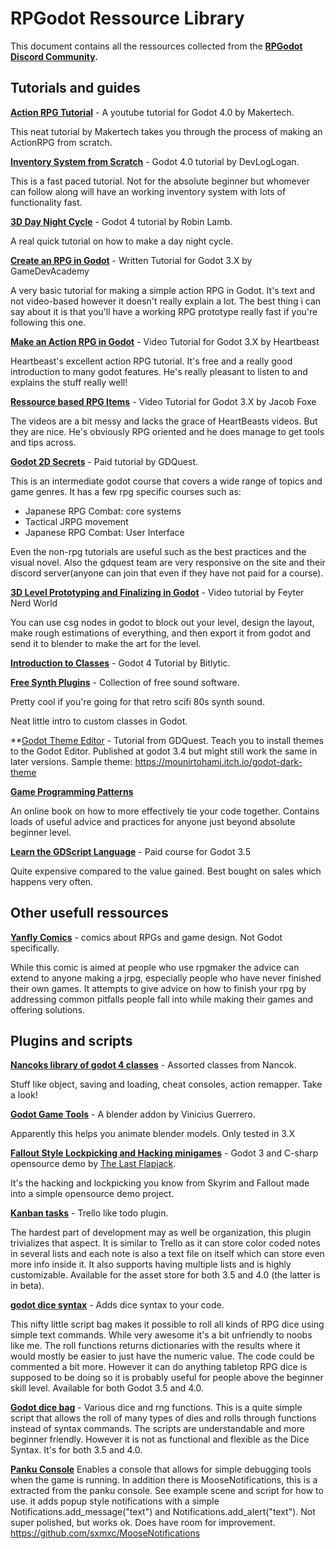 # RPGodot Ressource Library
This document contains all the ressources collected from the **[RPGodot Discord Community](https://discord.gg/hHJkVXDV3X).**

## Tutorials and guides

**[Action RPG Tutorial](https://www.youtube.com/playlist?list=PLMQtM2GgbPEVuTgD4Ln17ombTg6EahSLr)** -  A youtube tutorial for Godot 4.0 by Makertech.

This neat tutorial by Makertech takes you through the process of making an ActionRPG from scratch.

**[Inventory System from Scratch](https://www.youtube.com/watch?v=V79YabQZC1s)** - Godot 4.0 tutorial by DevLogLogan.

This is a fast paced tutorial. Not for the absolute beginner but whomever can follow along will have an working inventory system with lots of functionality fast.

**[3D Day Night Cycle](https://www.youtube.com/watch?v=1Ibr3ENAOrE)** - Godot 4 tutorial by Robin Lamb.

A real quick tutorial on how to make a day night cycle.

**[Create an RPG in Godot](https://gamedevacademy.org/rpg-godot-tutorial/)** - Written Tutorial for Godot 3.X by GameDevAcademy

A very basic tutorial for making a simple action RPG in Godot. It's text and not video-based however it doesn't really explain a lot. The best thing i can say about it is that you'll have a working RPG prototype really fast if you're following this one.

**[Make an Action RPG in Godot](https://www.youtube.com/watch?v=mAbG8Oi-SvQ&list=PL9FzW-m48fn2SlrW0KoLT4n5egNdX-W9a)** - Video Tutorial for Godot 3.X by Heartbeast

Heartbeast's excellent action RPG tutorial. It's free and a really good introduction to many godot features. He's really pleasant to listen to and explains the stuff really well!

**[Ressource based RPG Items](https://www.youtube.com/watch?v=nR0nCFJ8-qM)** - Video Tutorial for Godot 3.X by Jacob Foxe

The videos are a bit messy and lacks the grace of HeartBeasts videos. But they are nice. He's obviously RPG oriented and he does manage to get tools and tips across.

**[Godot 2D Secrets](https://gdquest.mavenseed.com/courses/godot-2d-secrets)** - Paid tutorial by GDQuest.

This is an intermediate godot course that covers a wide range of topics and game genres. It has a few rpg specific courses such as:
- Japanese RPG Combat: core systems
- Tactical JRPG movement
- Japanese RPG Combat: User Interface

Even the non-rpg tutorials are useful such as the best practices and the visual  novel. Also the gdquest team are very responsive on the site and their discord server(anyone can join that even if they have not paid for a course).

**[3D Level Prototyping and Finalizing in Godot](https://www.youtube.com/watch?v=lJoCutmpZuU)** - Video tutorial by Feyter Nerd World

You can use csg nodes in godot to block out your level, design the layout, make rough estimations of everything, and then export it from godot and send it to blender to make the art for the level.

**[Introduction to Classes](https://www.youtube.com/watch?v=y3faMdIb2II)** - Godot 4 Tutorial by Bitlytic.

**[Free Synth Plugins](https://www.youtube.com/watch?v=hYtrfHuKPwI)** - Collection of free sound software.

Pretty cool if you're going for that retro scifi 80s synth sound. 


Neat little intro to custom classes in Godot.

**[Godot Theme Editor](https://www.youtube.com/watch?v=3AGGBZVVVTw) - Tutorial from GDQuest. 
Teach you to install themes to the Godot Editor. Published at godot 3.4 but might still work the same in later versions. Sample theme:  https://mounirtohami.itch.io/godot-dark-theme

**[Game Programming Patterns](https://gameprogrammingpatterns.com/)** 

An online book on how to more effectively tie your code together. Contains loads of useful advice and practices for anyone just beyond absolute beginner level. 

**[Learn the GDScript Language](https://www.udemy.com/course/learn-the-gdscript-programming-language/)** - Paid course for Godot 3.5

Quite expensive compared to the value gained. Best bought on sales which happens very often.


## Other usefull ressources
**[Yanfly Comics](http://yanfly.moe/comics/)** - comics about RPGs and game design. Not Godot specifically.

While this comic is aimed at people who use rpgmaker the advice can extend to anyone making a jrpg, especially people who have never finished their own games. It attempts to give advice on how to finish your rpg by addressing common pitfalls people fall into while making their games and offering solutions.

## Plugins and scripts

**[Nancoks library of godot 4 classes](https://github.com/NancokPS2/godot-library-classes)** - Assorted classes from Nancok.

Stuff like object, saving and loading, cheat consoles, action remapper. Take a look!

**[Godot Game Tools](https://viniguerrero.itch.io/godot-game-tools)** - A blender addon by Vinicius Guerrero.

Apparently this helps you animate blender models. Only tested in 3.X

**[Fallout Style Lockpicking and Hacking minigames](https://github.com/thelastflapjack/godot_hacking_mini_games)** - Godot 3 and C-sharp opensource demo by [The Last Flapjack](https://github.com/thelastflapjack).

It's the hacking and lockpicking you know from Skyrim and Fallout made into a simple opensource demo project. 

**[Kanban tasks](https://github.com/HolonProduction/godot_kanban_tasks)** - Trello like todo plugin.

The hardest part of development may as well be organization, this plugin trivializes that aspect. It is similar to Trello as it can store color coded notes in several lists and each note is also a text file on itself which can store even more info inside it. It also supports having multiple lists and is highly customizable. Available for the asset store for both 3.5 and 4.0 (the latter is in beta).

**[godot dice syntax](https://godotengine.org/asset-library/asset/1282)** - Adds dice syntax to your code.

This nifty little script bag makes it possible to roll all kinds of RPG dice using simple text commands. While very awesome it's a bit unfriendly to noobs like me. The roll functions returns dictionaries with the results where it would mostly be easier to just have the numeric value. The code could be commented a bit more. However it can do anything tabletop RPG dice is supposed to be doing so it is probably useful for people above the beginner skill level. Available for both Godot 3.5 and 4.0.

**[Godot dice bag](https://godotengine.org/asset-library/asset/1658)** - Various dice and rng functions.
This is a quite simple script that allows the roll of many types of dies and rolls through functions instead of syntax commands. The scripts are understandable and more beginner friendly. However it is not as functional and flexible as the Dice Syntax. It's for both 3.5 and 4.0.

**[Panku Console](https://godotengine.org/asset-library/asset/1558)** 
Enables a console that allows for simple debugging tools when the game is running.
In addition there is MooseNotifications, this is a extracted from the panku console. See example scene and script for how to use. it adds popup style notifications with a simple Notifications.add_message("text") and Notifications.add_alert("text"). Not super polished, but works ok. Does have room for improvement. https://github.com/sxmxc/MooseNotifications
